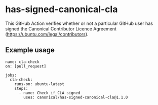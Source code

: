 # has-signed-canonical-cla

This GitHub Action verifies whether or not a particular GitHub user has signed the Canonical Contributor Licence Agreement (https://ubuntu.com/legal/contributors).

## Example usage

```
name: cla-check
on: [pull_request]

jobs:
  cla-check:
    runs-on: ubuntu-latest
    steps:
      - name: Check if CLA signed
        uses: canonical/has-signed-canonical-cla@1.1.0
```
